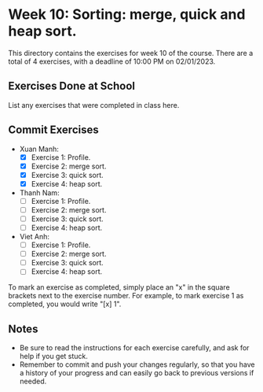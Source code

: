 # Week 10: Sorting: merge, quick and heap sort.

This directory contains the exercises for week 10 of the course. There are a total of 4 exercises, with a deadline of 10:00 PM on 02/01/2023.

## Exercises Done at School

List any exercises that were completed in class here.

## Commit Exercises

- Xuan Manh:
  - [x] Exercise 1: Profile.
  - [x] Exercise 2: merge sort.
  - [x] Exercise 3: quick sort.
  - [x] Exercise 4: heap sort.
- Thanh Nam:
  - [ ] Exercise 1: Profile.
  - [ ] Exercise 2: merge sort.
  - [ ] Exercise 3: quick sort.
  - [ ] Exercise 4: heap sort.
- Viet Anh:
  - [ ] Exercise 1: Profile.
  - [ ] Exercise 2: merge sort.
  - [ ] Exercise 3: quick sort.
  - [ ] Exercise 4: heap sort.

To mark an exercise as completed, simply place an "x" in the square brackets next to the exercise number. For example, to mark exercise 1 as completed, you would write "[x] 1".

## Notes

- Be sure to read the instructions for each exercise carefully, and ask for help if you get stuck.
- Remember to commit and push your changes regularly, so that you have a history of your progress and can easily go back to previous versions if needed.
